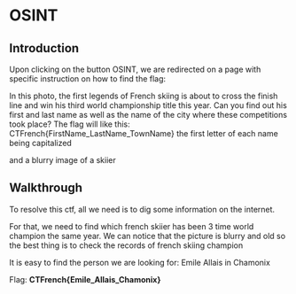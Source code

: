 # OSINT

## Introduction
Upon clicking on the button OSINT, we are redirected on a page with specific instruction on how to find the flag:

In this photo, the first legends of French skiing is about to cross the finish line and win his third world championship title this year. Can you find out his first and last name as well as the name of the city where these competitions took place?
The flag will like this: 
CTFrench{FirstName_LastName_TownName}
the first letter of each name being capitalized

and a blurry image of a skiier
## Walkthrough
To resolve this ctf, all we need is to dig some information on the internet.

For that, we need to find which french skiier has been 3 time world champion the same year.
We can notice that the picture is blurry and old so the best thing is to check the records of french skiing champion

It is easy to find the person we are looking for:
Emile Allais in Chamonix

Flag: **CTFrench{Emile_Allais_Chamonix}**
